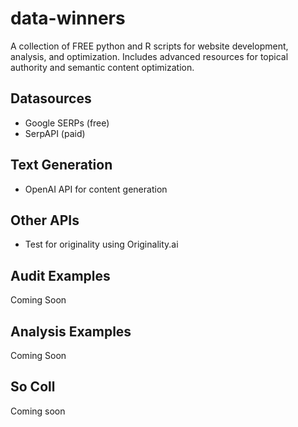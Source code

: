 # data-winners
A collection of FREE python and R scripts for website development, analysis, and optimization. Includes advanced resources for topical authority and semantic content optimization.



## Datasources

- Google SERPs (free)
- SerpAPI (paid)

## Text Generation

- OpenAI API for content generation


## Other APIs

- Test for originality using Originality.ai


## Audit Examples

Coming Soon


## Analysis Examples

Coming Soon

## So Coll
Coming soon
